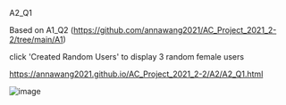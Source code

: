 A2_Q1

Based on A1_Q2 (https://github.com/annawang2021/AC_Project_2021_2-2/tree/main/A1)

click 'Created Random Users' to display 3 random female users

https://annawang2021.github.io/AC_Project_2021_2-2/A2/A2_Q1.html

![image](https://user-images.githubusercontent.com/77376405/120062408-c2279980-c094-11eb-89cb-c2a390b22fa2.png)


